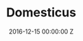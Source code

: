 ---
title: Domesticus
date: 2016-12-15 00:00:00 Z
position: 1
image: "/uploads/domesticus-feature.jpg"
images:
- "/uploads/domesticus-01.jpg"
- "/uploads/domesticus-02.jpg"
- "/uploads/domesticus-03.jpg"
- "/uploads/domesticus-04.jpg"
- "/uploads/domesticus-05.jpg"
- "/uploads/domesticus-06.jpg"
- "/uploads/domesticus-07.jpg"
publication:
photographer: Janneke van der Hagen
is-featured: true
layout: project
---